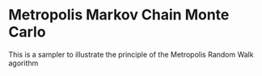 # Metropolis Markov Chain Monte Carlo
 This is a sampler to illustrate the principle of the Metropolis Random Walk agorithm 
